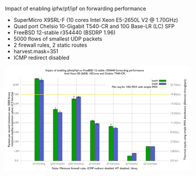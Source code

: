Impact of enabling ipfw/pf/ipf on forwarding performance
  - SuperMicro X9SRL-F (10 cores Intel Xeon E5-2650L V2 @ 1.70GHz)
  - Quad port Chelsio 10-Gigabit T540-CR and 10G Base-LR (LC) SFP
  - FreeBSD 12-stable r354440 (BSDRP 1.96)
  - 5000 flows of smallest UDP packets
  - 2 firewall rules, 2 static routes
  - harvest.mask=351
  - ICMP redirect disabled

![Impact of enabling ipfw/pf/ipf on forwarding performance on BSDRP 1.96](graph.png)

